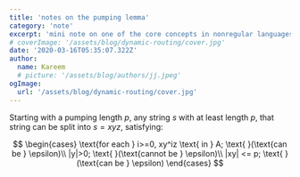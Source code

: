 ```yaml
---
title: 'notes on the pumping lemma'
category: 'note'
excerpt: 'mini note on one of the core concepts in nonregular languages. mini note on one of the core concepts in nonregular languages. mini note on one of the core concepts in nonregular languages.'
# coverImage: '/assets/blog/dynamic-routing/cover.jpg'
date: '2020-03-16T05:35:07.322Z'
author:
  name: Kareem
  # picture: '/assets/blog/authors/jj.jpeg'
ogImage:
  url: '/assets/blog/dynamic-routing/cover.jpg'
---
```


Starting with a pumping length $p$, any string $s$ with at least length $p$, that string can be split into $s=xyz$, satisfying:

$$
\begin{cases}
    \text{for each } i>=0, xy^iz \text{ in } A; \text{ }(\text{can be } \epsilon)\\
    |y|>0; \text{ }(\text{cannot be } \epsilon)\\
    |xy| <= p; \text{ }(\text{can be } \epsilon)
\end{cases}
$$